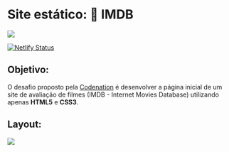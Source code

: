 # Site estático: 🎥 IMDB  

<a href="https://www.netlify.com">
  <img src="https://www.netlify.com/img/global/badges/netlify-color-accent.svg"/>
</a>  

[![Netlify Status](https://api.netlify.com/api/v1/badges/bb82b4d1-1d36-4ae9-a38b-cf33de92f008/deploy-status)](https://app.netlify.com/sites/imagine-shop/deploys)
  
## Objetivo:
O  desafio proposto pela [Codenation](https://www.codenation.dev/) é desenvolver a página inicial de um site de avaliação de filmes (IMDB - Internet Movies Database) utilizando apenas **HTML5** e **CSS3**.

## Layout:

![](https://codenation-challenges.s3-us-west-1.amazonaws.com/react-11/image.png)

